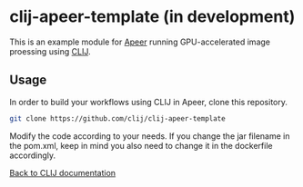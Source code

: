 # clij-apeer-template (in development)
This is an example module for 
[Apeer](https://apeer.com)
 running GPU-accelerated image proessing using 
[CLIJ](https:///clij.github.io).

## Usage
In order to build your workflows using CLIJ in Apeer, clone this repository.

```bash
git clone https://github.com/clij/clij-apeer-template
```

Modify the code according to your needs. If you change the jar filename in the pom.xml, 
keep in mind you also need to change it in the dockerfile accordingly.

[Back to CLIJ documentation](http://clij.github.io)
